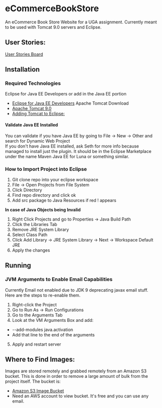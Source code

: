 # eCommerceBookStore
An eCommerce Book Store Website for a UGA assignment. Currently meant to be used with Tomcat 9.0 servers and Eclipse.

## User Stories:
[User Stories Board](https://ugacsci4050.myjetbrains.com/youtrack/agiles)

## Installation
### Required Technologies
Eclipse for Java EE Developers or add in the Java EE portion
* [Eclipse for Java EE Developers](https://www.eclipse.org/downloads/packages/eclipse-ide-java-ee-developers/photonr)
Apache Tomcat Download
* [Apache Tomcat 9.0](https://tomcat.apache.org/download-90.cgi)
* [Adding Tomcat to Eclipse:](https://stackoverflow.com/questions/8046871/how-to-add-tomcat-server-in-eclipse)

#### Validate Java EE Installed
You can validate if you have Java EE by going to File -> New -> Other and search for Dynamic Web Project<br>
If you don't have Java EE installed, ask Seth for more info because managed to install just the plugin. It should be in the Eclipse Marketplace under the name Maven Java EE for Luna or something similar.

### How to Import Project into Eclipse
1. Git clone repo into your eclipse workspace
2. File -> Open Projects from File System
3. Click Directory
4. Find repo directory and click ok
5. Add src package to Java Resources if red ! appears

**In case of Java Objects being Invalid**<br>
1. Right Click Projects and go to Properties -> Java Build Path
2. Click the Libraries Tab
3. Remove JRE System Library
4. Select Class Path
5. Click Add Library -> JRE System Library -> Next -> Workspace Default JRE
6. Apply the changes

## Running

### JVM Arguments to Enable Email Capabilities
Currently Email not enabled due to JDK 9 deprecating javax email stuff. Here are the steps to re-enable them.
1. Right-click the Project 
2. Go to Run As -> Run Configurations
3. Go to the Arguments Tab
4. Look at the VM Arguments Box and add:
  * --add-modules java.activation
  * Add that line to the end of the arguments 
5. Apply and restart server

## Where to Find Images:
Images are stored remotely and grabbed remotely from an Amazon S3 bucket. This is done in order to remove a large amount of bulk from the project itself. The bucket is: 
* [Amazon S3 Image Bucket](https://s3.console.aws.amazon.com/s3/buckets/csci4050/?region=us-east-2&tab=overview)
* Need an AWS account to view bucket. It's free and you can use any email.
